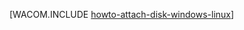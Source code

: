<properties linkid="manage-linux-howto-attach-a-disk" urlDisplayName="Attach a disk" pageTitle="Attach a disk to a virtual machine in Windows Azure" metaKeywords="Azure Linux virtual machine, Azure Windows virtual machine, Azure attach disk, Azure initialize disk" description="Learn how to attach a data disk to a Windows Azure virtual machine. Then initialize the disk in your Windows Server or Linux virtual machine." metaCanonical="" services="virtual-machines" documentationCenter="" title="" authors="" solutions="" manager="" editor="" />





[WACOM.INCLUDE [howto-attach-disk-windows-linux](../includes/howto-attach-disk-windows-linux.md)]

